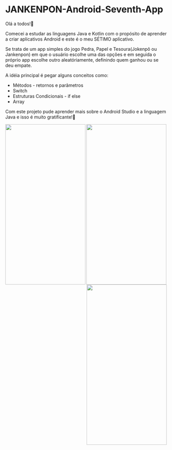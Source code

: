 # JANKENPON-Android-Seventh-App

Olá a todos!👋  

Comecei a estudar as linguagens Java e Kotlin com o propósito de aprender a criar aplicativos Android e este é o meu SÉTIMO aplicativo.  

Se trata de um app simples do jogo Pedra, Papel e Tesoura(Jokenpô ou Jankenpon) em que o usuário escolhe uma das opções e em seguida o próprio app escolhe outro aleatóriamente, definindo quem ganhou ou se deu empate.  

A idéia principal é pegar alguns conceitos como:  

* Métodos - retornos e parâmetros
* Switch
* Estruturas Condicionais - if else
* Array 


Com este projeto pude aprender mais sobre o Android Studio e a linguagem Java e isso é muito gratificante!🙏

<img align="left" width="250px" height="500px" src="https://user-images.githubusercontent.com/60768726/137146088-932a165f-9f5e-48f5-8a9d-085ea1dad797.jpeg">

<img align="right" width="250px" height="500px" src="https://user-images.githubusercontent.com/60768726/137146100-f353b189-d7c8-4ae7-9db6-6ac0d4191160.jpeg">

<img align="center" width="250px" height="500px" src="https://user-images.githubusercontent.com/60768726/137146097-6feffdfa-10cd-403f-a360-82fa4ce6204b.jpeg">
